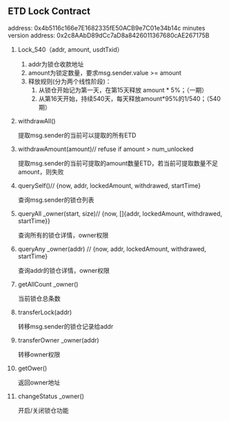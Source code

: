 ## ETD Lock Contract

address: 0x4b5116c166e7E1682335fE50ACB9e7C01e34b14c
minutes version address: 0x2c8AAbD89dCc7aD8a8426011367680cAE267175B

1. Lock_540（addr, amount, usdtTxid）

   1. addr为锁仓收款地址
   2. amount为锁定数量，要求msg.sender.value >= amount
   3. 释放规则(分为两个线性阶段)：
      1. 从锁仓开始记为第⼀天，在第15天释放 amount * 5%；（⼀期）
      2. 从第16天开始，持续540天，每天释放amount*95%的1/540；（540期）

2. withdrawAll()

     提取msg.sender的当前可以提取的所有ETD

3. withdrawAmount(amount)// refuse if amount > num_unlocked

     提取msg.sender的当前可提取的amount数量ETD，若当前可提取数量不⾜amount，则失败

4. querySelf()// {now, addr, lockedAmount, withdrawed, startTime}

     查询msg.sender的锁仓列表

5. queryAll _owner(start, size)// {now, []{addr, lockedAmount, withdrawed, startTime}}

     查询所有的锁仓详情，owner权限

6. queryAny _owner(addr) // {now, addr, lockedAmount, withdrawed, startTime}

     查询addr的锁仓详情，owner权限

7. getAllCount _owner()

     当前锁仓总条数

8. transferLock(addr)

     转移msg.sender的锁仓记录给addr

9. transferOwner _owner(addr)

     转移owner权限

10. getOwer()

     返回owner地址

11. changeStatus _owner()

     开启/关闭锁仓功能
